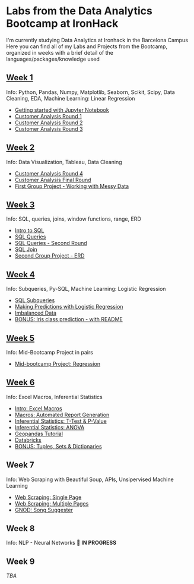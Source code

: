 # Labs from the Data Analytics Bootcamp at IronHack

I'm currently studying Data Analytics at Ironhack in the Barcelona Campus
Here you can find all of my Labs and Projects from the Bootcamp, organized in weeks with a brief detail of the languages/packages/knowledge used

## [**Week 1**](https://github.com/yamilart/DataLabs/tree/main/Week%201)

Info: Python, Pandas, Numpy, Matplotlib, Seaborn, Scikit, Scipy, Data Cleaning, EDA, Machine Learning: Linear Regression

- [Getting started with Jupyter Notebook](https://github.com/yamilart/DataLabs/blob/main/Week%201/Jupyterlab.ipynb)
- [Customer Analysis Round 1](https://github.com/yamilart/DataLabs/blob/main/Week%201/Lab-CustomerAnalysisRound1.ipynb)
- [Customer Analysis Round 2](https://github.com/yamilart/DataLabs/blob/main/Week%201/Lab-CustomerAnalysisRound2.ipynb)
- [Customer Analysis Round 3](https://github.com/yamilart/DataLabs/blob/main/Week%201/Lab-CustomerAnalysisRound3.ipynb)

## [**Week 2**](https://github.com/yamilart/DataLabs/tree/main/Week%202)

Info: Data Visualization, Tableau, Data Cleaning

- [Customer Analysis Round 4](https://github.com/yamilart/DataLabs/blob/main/Week%202/Lab-CustomerAnalysisRound4.ipynb)
- [Customer Analysis Final Round](https://github.com/yamilart/DataLabs/blob/main/Week%202/Lab-CustomerAnalysisFinalRound.ipynb)
- [First Group Project - Working with Messy Data](https://github.com/yamilart/DataLabs/blob/main/Week%202/First%20Group%20Project.pdf)

## [**Week 3**](https://github.com/yamilart/DataLabs/tree/main/Week%203)

Info: SQL, queries, joins, window functions, range, ERD

- [Intro to SQL](https://github.com/yamilart/DataLabs/blob/main/Week%203/Lab-SQL-intro.sql)
- [SQL Queries](https://github.com/yamilart/DataLabs/blob/main/Week%203/Lab-SQL-Queries.sql)
- [SQL Queries - Second Round](https://github.com/yamilart/DataLabs/blob/mainWeek%203//Lab-SQL-Queries-Day-2.sql)
- [SQL Join](https://github.com/yamilart/DataLabs/blob/main/Week%203/Lab-SQL-join.sql)
- [Second Group Project - ERD](https://github.com/yamilart/DataLabs/blob/main/Week%203/ERD%20Second%20Group%20Project.pdf)

## [**Week 4**](https://github.com/yamilart/DataLabs/tree/main/Week%204)

Info: Subqueries, Py-SQL, Machine Learning: Logistic Regression 

- [SQL Subqueries](https://github.com/yamilart/DataLabs/blob/main/Week%204/Lab-SQL-Subqueries.sql)
- [Making Predictions with Logistic Regression](https://github.com/yamilart/DataLabs/blob/main/Week%204/Lab-Making-predictions-with-logistic-regression.ipynb)
- [Imbalanced Data](https://github.com/yamilart/DataLabs/blob/main/Week%204/Lab-Imbalanced-Data.ipynb)
- [BONUS: Iris class prediction - with README](https://github.com/yamilart/DataLabs/tree/main/Week%204/Bonus-Walkthrough)

## [**Week 5**](https://github.com/yamilart/mid_bootcamp_project)

Info: Mid-Bootcamp Project in pairs

- [Mid-bootcamp Project: Regression](https://github.com/yamilart/mid_bootcamp_project)

## [**Week 6**](https://github.com/yamilart/DataLabs/tree/main/Week%206)

Info: Excel Macros, Inferential Statistics

- [Intro: Excel Macros](https://github.com/yamilart/DataLabs/blob/main/Week%206/Lab-Macros-Intro.xlsm)
- [Macros: Automated Report Generation](https://github.com/yamilart/DataLabs/blob/main/Week%206/Lab-Automated-Report-Generation.xlsm)
- [Inferential Statistics: T-Test & P-Value](https://github.com/yamilart/DataLabs/blob/main/Week%206/Lab-T-test-P-value.ipynb)
- [Inferential Statistics: ANOVA](https://github.com/yamilart/DataLabs/blob/main/Week%206/Lab-ANOVA.ipynb)
- [Geopandas Tutorial](https://github.com/yamilart/DataLabs/blob/main/Week%206/Lab-Geopandas-Tutorial.ipynb)
- [Databricks](https://github.com/yamilart/DataLabs/blob/main/Week%206/Databricks.md)
- [BONUS: Tuples, Sets & Dictionaries](https://github.com/yamilart/DataLabs/tree/main/Week%206/Lab%20Tuples-Sets-Dict)

## **Week 7**

Info: Web Scraping with Beautiful Soup, APIs, Unsipervised Machine Learning

- [Web Scraping: Single Page](https://github.com/yamilart/DataLabs/blob/main/Week%207/Lab-Web-Scraping-Single-Page.ipynb)
- [Web Scraping: Multiple Pages](https://github.com/yamilart/DataLabs/blob/main/Week%207/Lab-Web-Scraping-Multiple-Pages.ipynb)
- [GNOD: Song Suggester](https://github.com/yamilart/DataLabs/tree/main/Week%207/GNOD%20Project)

## **Week 8**

Info: NLP - Neural Networks 📝 **IN PROGRESS**

## **Week 9**

*TBA*
